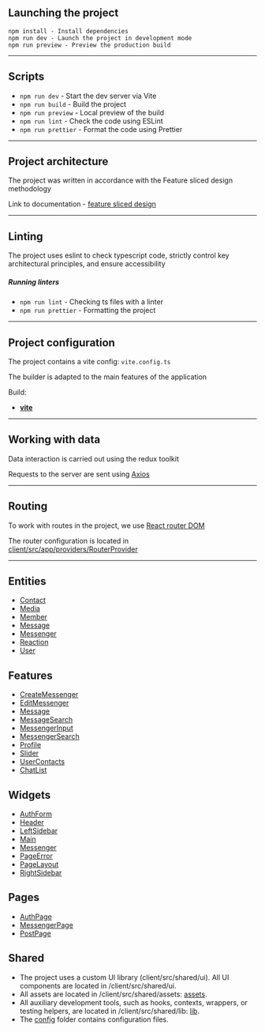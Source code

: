 ## Launching the project

```
npm install - Install dependencies
npm run dev - Launch the project in development mode
npm run preview - Preview the production build
```

----

## Scripts

- `npm run dev` - Start the dev server via Vite
- `npm run build` - Build the project
- `npm run preview` - Local preview of the build
- `npm run lint` - Check the code using ESLint
- `npm run prettier` - Format the code using Prettier

----

## Project architecture

The project was written in accordance with the Feature sliced design methodology

Link to documentation - [feature sliced design](https://feature-sliced.design/docs/get-started/tutorial)

----

## Linting

The project uses eslint to check typescript code, strictly control key architectural principles, and ensure accessibility

##### Running linters

- `npm run lint` - Checking ts files with a linter
- `npm run prettier` - Formatting the project

----

## Project configuration

The project contains a vite config: `vite.config.ts`

The builder is adapted to the main features of the application

Build:
- **[vite](client/vite.config.ts)**

----

## Working with data

Data interaction is carried out using the redux toolkit

Requests to the server are sent using [Axios](client/src/shared/api/axiosApi.ts)

----

## Routing

To work with routes in the project, we use
[React router DOM](https://reactrouter.com/en/main)

The router configuration is located in [client/src/app/providers/RouterProvider](client/src/app/providers/RouterProvider)

----

## Entities

- [Contact](client/src/entities/Contact)
- [Media](client/src/entities/Media)
- [Member](client/src/entities/Member)
- [Message](client/src/entities/Message)
- [Messenger](client/src/entities/Messenger)
- [Reaction](client/src/entities/Reaction)
- [User](client/src/entities/User)

## Features

- [CreateMessenger](client/src/features/CreateMessenger)
- [EditMessenger](client/src/features/EditMessenger)
- [Message](client/src/features/Message)
- [MessageSearch](client/src/features/MessageSearch)
- [MessengerInput](client/src/features/MessengerInput)
- [MessengerSearch](client/src/features/MessengerSearch)
- [Profile](client/src/features/Profile)
- [Slider](client/src/features/Slider)
- [UserContacts](client/src/features/UserContacts)
- [ChatList](client/src/features/ChatList)

## Widgets

- [AuthForm](client/src/widgets/AuthForm)
- [Header](client/src/widgets/Header)
- [LeftSidebar](client/src/widgets/LeftSidebar)
- [Main](client/src/widgets/Main)
- [Messenger](client/src/widgets/Messenger)
- [PageError](client/src/widgets/PageError)
- [PageLayout](client/src/widgets/PageLayout)
- [RightSidebar](client/src/widgets/RightSidebar)

## Pages

- [AuthPage](client/src/pages/AuthPage)
- [MessengerPage](client/src/pages/MessengerPage)
- [PostPage](client/src/pages/PostPage)

## Shared

- The project uses a custom UI library (client/src/shared/ui). All UI components are located in /client/src/shared/ui.
- All assets are located in /client/src/shared/assets: [assets](client/src/shared/assets).
- All auxiliary development tools, such as hooks, contexts, wrappers, or testing helpers, are located in /client/src/shared/lib: [lib](client/src/shared/lib).
- The [config](client/src/shared/config) folder contains configuration files.
